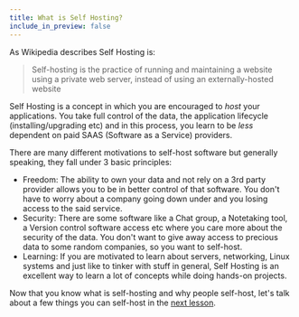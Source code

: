 ```yaml
---
title: What is Self Hosting?
include_in_preview: false
---
```


As Wikipedia describes Self Hosting is:

> Self-hosting is the practice of running and maintaining a website using a private web server, instead of using an externally-hosted website

Self Hosting is a concept in which you are encouraged to _host_ your applications. You take full control of the data, the application lifecycle (installing/upgrading etc) and in this process, you learn to be _less_ dependent on paid SAAS (Software as a Service) providers.

There are many different motivations to self-host software but generally speaking, they fall under 3 basic principles:

- Freedom: The ability to own your data and not rely on a 3rd party provider allows you to be in better control of that software. You don't have to worry about a company going down under and you losing access to the said service.
- Security: There are some software like a Chat group, a Notetaking tool, a Version control software access etc where you care more about the security of the data. You don't want to give away access to precious data to some random companies, so you want to self-host.
- Learning: If you are motivated to learn about servers, networking, Linux systems and just like to tinker with stuff in general, Self Hosting is an excellent way to learn a lot of concepts while doing hands-on projects.

Now that you know what is self-hosting and why people self-host, let's talk about a few things you can self-host in the [next lesson](./what-things-can-self-host.md).
